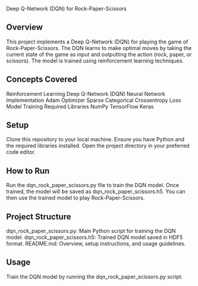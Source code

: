 Deep Q-Network (DQN) for Rock-Paper-Scissors

## Overview
This project implements a Deep Q-Network (DQN) for playing the game of Rock-Paper-Scissors. The DQN learns to make optimal moves by taking the current state of the game as input and outputting the action (rock, paper, or scissors). The model is trained using reinforcement learning techniques.

## Concepts Covered
Reinforcement Learning
Deep Q-Network (DQN)
Neural Network Implementation
Adam Optimizer
Sparse Categorical Crossentropy Loss
Model Training
Required Libraries
NumPy
TensorFlow
Keras

## Setup
Clone this repository to your local machine.
Ensure you have Python and the required libraries installed.
Open the project directory in your preferred code editor.

## How to Run
Run the dqn_rock_paper_scissors.py file to train the DQN model.
Once trained, the model will be saved as dqn_rock_paper_scissors.h5.
You can then use the trained model to play Rock-Paper-Scissors.

## Project Structure
dqn_rock_paper_scissors.py: Main Python script for training the DQN model.
dqn_rock_paper_scissors.h5: Trained DQN model saved in HDF5 format.
README.md: Overview, setup instructions, and usage guidelines.

## Usage
Train the DQN model by running the dqn_rock_paper_scissors.py script.